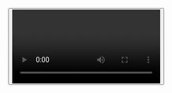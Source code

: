 <?xml version="1.0" encoding="UTF-8"?>
<!-- edited with XML Spy v4.4 U (http://www.xmlspy.com) by SME.up (SME.up) -->
<Xml>
<LOCBAS Provenienza="Apertura Menu iniziale/Apertura Popup">
<Base>
<Service/>
<Header>
<Livello/>
</Header>
<Setup>
<Program>
<BAS/>
</Program>
</Setup>
<UIPopup>
<Oggetto/>
</UIPopup>
</Base>
</LOCBAS>
<LOCCOM Provenienza="Modulo di comunicazione"/>
<LOCCUB Provenienza="Cubo">
<Base>
<Service/>
<Header>
<Livello/>
</Header>
<Griglia>
<Colonna/>
</Griglia>
<Righe>
<Riga/>
</Righe>
<LisOgg>
<Oggetto/>
</LisOgg>
<Script>
<Riga__SCRIPT/>
</Script>
</Base>
</LOCCUB>
<LOCGRP Provenienza="Grafo">
<UiSmeup>
<Service/>
<Griglia>
<Colonna/>
</Griglia>
<Righe/>
</UiSmeup>
</LOCGRP>
<LOCEDT Provenienza="Apertura Editor">
<UIDoc>
<Service/>
<Key>
<K1/>
<K2/>
</Key>
<Buttons>
<Button/>
</Buttons>
<Setup>
<Program>
<EDT/>
</Program>
</Setup>
<Contenuto>
<CDATA/>
</Contenuto>
<Messaggi>
<Messaggio/>
</Messaggi>
<Esito/>
</UIDoc>
</LOCEDT>
<LOCEMU Provenienza="Emulatore">
<Video>
<Formato>
<Modello>
<Controlli>
<Controllo>
<Condizioni>
<Condizione/>
</Condizioni>
</Controllo>
</Controlli>
<Comandi>
<Comando>
<Condizioni>
<Condizione/>
</Condizioni>
</Comando>
</Comandi>
<Campi>
<Campo>
<Condizioni>
<Condizione/>
</Condizioni>
</Campo>
</Campi>
</Modello>
</Formato>
</Video>
</LOCEMU>
<LOCEXA Provenienza="Grafico">
<UiSmeup>
<Service/>
<Formato/>
<Griglia>
<Colonna/>
</Griglia>
<Righe>
<Riga/>
</Righe>
</UiSmeup>
</LOCEXA>
<LOCEXB Provenienza="Matrice (temporaneo)">
<Griglia>
<Colonna/>
</Griglia>
<Formato/>
<Righe>
<Riga/>
</Righe>
<LisOgg/>
</LOCEXB>
<LOCEXD Provenienza="Scheda oggetto">
<UiSmeup>
<Service/>
<Layout>
<Sez__inLayout>
<Styles>
<Style/>
</Styles>
<Sub>
<SCH>
<Setup__SCH/>
<Dati/>
<Targets>
<Target/>
</Targets>
</SCH>
<DYN>
<Setup__DYN/>
<Dati/>
<Targets>
<Target/>
</Targets>
</DYN>
<TRE>
<Setup__TRE/>
<Targets>
<Target/>
</Targets>
<Dati>
<Base__TRE>
<Oggetto/>
</Base__TRE>
</Dati>
</TRE>
<GAU>
<Setup__GAU/>
<Dati>
<Elemento/>
</Dati>
<Targets>
<Target/>
</Targets>
</GAU>
<SEM>
<Setup__SEM/>
<Dati>
<Elemento/>
</Dati>
<Targets>
<Target/>
</Targets>
</SEM>
<BTN>
<Setup__BTN/>
<Targets>
<Target/>
</Targets>
<Dati>
<UiSmeup__BTN>
<Oggetto/>
</UiSmeup__BTN>
</Dati>
</BTN>
<CHA>
<Targets>
<Target/>
</Targets>
<Setup__CHA/>
<Dati>
<UiSmeup__CHA>
<Griglia>
<Colonna/>
</Griglia>
<Righe>
<Riga/>
</Righe>
</UiSmeup__CHA>
</Dati>
</CHA>
<HTM>
<Dati>
<UIDoc__HTM>
<Links>
<Link/>
</Links>
</UIDoc__HTM>
</Dati>
<Targets>
<Target/>
</Targets>
</HTM>
<MAT>
<Setup__MAT/>
<Dati/>
<Targets>
<Target/>
</Targets>
</MAT>
<IML>
<Setup__IML/>
<Dati/>
<Targets>
<Target/>
</Targets>
</IML>
<LAB>
<Targets>
<Target/>
</Targets>
<Setup__LAB/>
<Dati>
<Oggetto/>
</Dati>
</LAB>
<IMG>
<Setup__IMG/>
<Dati/>
<Targets>
<Target/>
</Targets>
</IMG>
<PDF>
<Dati>
<UIDoc__PDF>
<Links>
<Link/>
</Links>
</UIDoc__PDF>
</Dati>
<Targets>
<Target/>
</Targets>
</PDF>
<TRA>
<Setup__TRA/>
<Dati/>
<Targets>
<Target/>
</Targets>
</TRA>
</Sub>
</Sez__inLayout>
</Layout>
<Messaggi>
<Messaggio/>
</Messaggi>
<Esito/>
</UiSmeup>
</LOCEXD>
<LOCEXR Provenienza="Modello dinamico"/>
<LOCEXU Provenienza="Updater matrice">
<Base>
<Service/>
<Header>
<Livello/>
</Header>
<Setup>
<Program>
<EXU>
<Actions__EXU/>
<Fields>
<Field/>
</Fields>
</EXU>
</Program>
</Setup>
</Base>
</LOCEXU>
<LOCFND Provenienza="Ricerca per oggetti">
<Base>
<Service/>
<Header>
<Livello/>
</Header>
<Setup>
<Program>
<SCH__Program/>
<ORD/>
<ORDLIST>
<Oggetto/>
</ORDLIST>
<SCHLIST>
<Oggetto/>
</SCHLIST>
<QRY>
<TEXT/>
</QRY>
<QRYLIST>
<Oggetto/>
</QRYLIST>
</Program>
</Setup>
<Griglia>
<Colonna/>
</Griglia>
<Righe>
<Riga/>
</Righe>
<UIPopup>
<Oggetto/>
</UIPopup>
</Base>
</LOCFND>
<LOCFRM Provenienza="Form/PDF">
<Base>
<Service/>
<Header>
<Livello/>
</Header>
<Righe>
<Riga__FRM/>
</Righe>
<LisValori>
<Val/>
</LisValori>
</Base>
</LOCFRM>
<LOCGNT Provenienza="Gantt">
<Base>
<Service/>
<Header>
<Livello/>
</Header>
<Setup>
<Program>
<GNT/>
</Program>
</Setup>
<UIPopup>
<Oggetto>
<Oggetto/>
</Oggetto>
</UIPopup>
<Buttons>
<Button/>
</Buttons>
<Griglia>
<Colonna/>
</Griglia>
<Righe>
<Riga/>
</Righe>
</Base>
</LOCGNT>
<LOCGND Provenienza="Gantt/Distinta"/>
<LOCG30 Provenienza="Questionario">
<Base>
<Service/>
<Header>
<Livello/>
</Header>
<UISezG30>
<Setup>
<Pres/>
<Resp/>
<Rules/>
</Setup>
<Oggetto>
<Oggetto/>
</Oggetto>
</UISezG30>
<Righe>
<Riga/>
</Righe>
<LisValori>
<Val/>
</LisValori>
<Oggetto>
<Proprieta/>
<Oggetto>
<Oggetto/>
</Oggetto>
<Oggetto>
<Proprieta/>
</Oggetto>
</Oggetto>
<Key>
<K1/>
<K2/>
<K3/>
</Key>
<WebOption/>
</Base>
</LOCG30>
<LOCHTM Provenienza="Componente HTML">
<UIDoc>
<Service/>
<Key>
<K1/>
<K2/>
</Key>
<Buttons>
<Button/>
</Buttons>
<Setup>
<Program>
<EDT/>
</Program>
</Setup>
<Contenuto>
<CDATA/>
</Contenuto>
<Messaggi>
<Messaggio/>
</Messaggi>
<Esito/>
</UIDoc>
</LOCHTM>
<LOCMAP Provenienza="Componente Mappa">
<Base>
<Service/>
<Header>
<Livello/>
</Header>
<Contenuto/>
<Messaggi>
<Messaggio/>
</Messaggi>
<Esito/>
</Base>
</LOCMAP>
<LOCQRY Provenienza="Ricerca oggetto - Ingresso utente">
<Base>
<Service/>
<Header>
<Livello/>
</Header>
<Setup>
<Program>
<QRY>
<TEXT/>
</QRY>
<SCH/>
<ORD/>
<SCHLIST/>
<ORDLIST/>
<QRYLIST>
<Oggetto/>
</QRYLIST>
</Program>
</Setup>
<Griglia>
<Colonna/>
</Griglia>
<Righe>
<Riga/>
</Righe>
<UIPopup>
<Oggetto/>
</UIPopup>
</Base>
</LOCQRY>
<LOCSTR Provenienza="Stella">
<Base>
<Service/>
<Header>
<Livello/>
</Header>
<Oggetto/>
<Oggetto>
<Oggetto>
<Oggetto/>
</Oggetto>
</Oggetto>
<Oggetto/>
</Base>
</LOCSTR>
<LOCTRE Provenienza="Albero">
<Base>
<Service/>
<Header>
<Livello/>
</Header>
<Oggetto>
<Oggetto>
<Oggetto/>
</Oggetto>
</Oggetto>
<Oggetto/>
</Base>
</LOCTRE>
</Xml>
